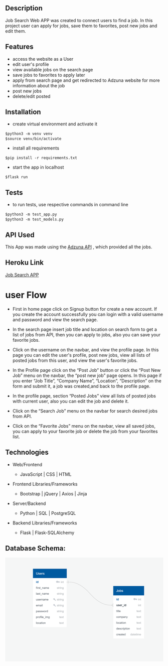 ## Description
Job Search Web APP was created to connect users to find a job. In this project user can apply for jobs, save them to favorites, post new jobs and edit them. 

## Features

- access the website as a User
- edit user's profile
- view available jobs on the search page
- save jobs to favorites to apply later
- apply from search page and get redirected to Adzuna website for more information about the job 
- post new jobs
- delete/edit posted 

## Installation

- create virtual environment and activate it

```terminal
$python3 -m venv venv
$source venv/bin/activate
```

- install all requirements

```terminal
$pip install -r requirements.txt
```

- start the app in localhost

```terminal
$flask run
```

## Tests

- to run tests, use respective commands in command line
  
```terminal
$python3 -m test_app.py
$python3 -m test_models.py
```

## API Used
This App was made using the [Adzuna API](https://api.adzuna.com) , which provided all the jobs.

## Heroku Link 
[Job Search APP](https://job-seach-app.herokuapp.com/) 

# user Flow
- First in home page click on Signup button for create a new account. If you create the account successfully you can login with a valid username and password and view the search page.

- In the search page insert job title and location on search form to get a list of jobs from API, then you can apply to jobs, also you can save your favorite jobs.

- Click on the username on the navbar, and view the profile page. In this page you can edit the user's profile, post new jobs, view all lists of posted jobs from this user, and view the user's favorite jobs.

- In the Profile page click on the “Post Job” button or click the “Post New Job” menu on the navbar,  the “post new job” page opens. In this page if you enter “Job Title”, “Company Name”, “Location”, “Description” on the form and submit it, a job was created,and back to the profile page.

- In the profile page, section “Posted Jobs” view all lists of posted jobs with current user, also you can edit the job and delete it.

- Click on the “Search Job” menu on the navbar for search desired jobs from API.

- Click on the “Favorite Jobs” menu on the navbar, view all saved jobs, you can apply to your favorite job or delete the job from your favorites list.

## Technologies
- Web/Frontend
  - JavaScript | CSS | HTML
  
- Frontend Libraries/Frameworks
  - Bootstrap | jQuery | Axios | Jinja
  
- Server/Backend
  - Python | SQL | PostgreSQL

- Backend Libraries/Frameworks
  - Flask | Flask-SQLAlchemy


## Database Schema:

![db_schema](./static/img/dbSchema.png)


	

